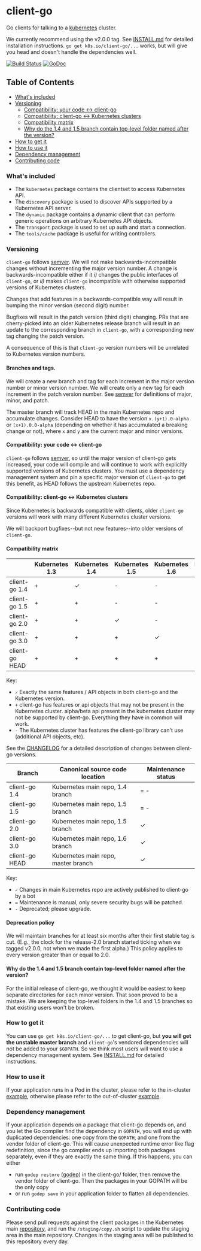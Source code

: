 # client-go

Go clients for talking to a [kubernetes](http://kubernetes.io/) cluster.

We currently recommend using the v2.0.0 tag. See [INSTALL.md](/INSTALL.md) for
detailed installation instructions. `go get k8s.io/client-go/...` works, but
will give you head and doesn't handle the dependencies well.

[![Build Status](https://travis-ci.org/kubernetes/client-go.svg?branch=master)](https://travis-ci.org/kubernetes/client-go)
[![GoDoc](https://godoc.org/k8s.io/client-go?status.svg)](https://godoc.org/k8s.io/client-go)

## Table of Contents
 
- [What's included](#whats-included)
- [Versioning](#versioning)
  - [Compatibility: your code <-> client-go](#compatibility-your-code---client-go)
  - [Compatibility: client-go <-> Kubernetes clusters](#compatibility-client-go---kubernetes-clusters)
  - [Compatibility matrix](#compatibility-matrix)
  - [Why do the 1.4 and 1.5 branch contain top-level folder named after the version?](#why-do-the-14-and-15-branch-contain-top-level-folder-named-after-the-version)
- [How to get it](#how-to-get-it)
- [How to use it](#how-to-use-it)
- [Dependency management](#dependency-management)
- [Contributing code](#contributing-code)

### What's included

* The `kubernetes` package contains the clientset to access Kubernetes API.
* The `discovery` package is used to discover APIs supported by a Kubernetes API server.
* The `dynamic` package contains a dynamic client that can perform generic operations on arbitrary Kubernetes API objects.
* The `transport` package is used to set up auth and start a connection.
* The `tools/cache` package is useful for writing controllers.

### Versioning

`client-go` follows [semver](http://semver.org/). We will not make
backwards-incompatible changes without incrementing the major version number. A
change is backwards-incompatible either if it *i)* changes the public interfaces
of `client-go`, or *ii)* makes `client-go` incompatible with otherwise supported
versions of Kubernetes clusters.

Changes that add features in a backwards-compatible way will result in bumping
the minor version (second digit) number.

Bugfixes will result in the patch version (third digit) changing. PRs that are
cherry-picked into an older Kubernetes release branch will result in an update
to the corresponding branch in `client-go`, with a corresponding new tag
changing the patch version.

A consequence of this is that `client-go` version numbers will be unrelated to
Kubernetes version numbers.

#### Branches and tags.

We will create a new branch and tag for each increment in the major version number or
minor version number. We will create only a new tag for each increment in the patch
version number. See [semver](http://semver.org/) for definitions of major,
minor, and patch.

The master branch will track HEAD in the main Kubernetes repo and
accumulate changes. Consider HEAD to have the version `x.(y+1).0-alpha` or
`(x+1).0.0-alpha` (depending on whether it has accumulated a breaking change or
not), where `x` and `y` are the current major and minor versions.

#### Compatibility: your code <-> client-go

`client-go` follows [semver](http://semver.org/), so until the major version of
client-go gets increased, your code will compile and will continue to work with
explicitly supported versions of Kubernetes clusters. You must use a dependency
management system and pin a specific major version of `client-go` to get this
benefit, as HEAD follows the upstream Kubernetes repo.

#### Compatibility: client-go <-> Kubernetes clusters

Since Kubernetes is backwards compatible with clients, older `client-go`
versions will work with many different Kubernetes cluster versions.

We will backport bugfixes--but not new features--into older versions of
`client-go`.


#### Compatibility matrix

|                     | Kubernetes 1.3 | Kubernetes 1.4 | Kubernetes 1.5 | Kubernetes 1.6 | Kubernetes 1.7 |
|---------------------|----------------|----------------|----------------|----------------|----------------|
| client-go 1.4       | +              | ✓              | -              | -              | -              |
| client-go 1.5       | +              | +              | -              | -              | -              |
| client-go 2.0       | +              | +              | ✓              | -              | -              |
| client-go 3.0       | +              | +              | +              | ✓              | -              |
| client-go HEAD      | +              | +              | +              | +              | +              |

Key:

* `✓` Exactly the same features / API objects in both client-go and the Kubernetes
  version.
* `+` client-go has features or api objects that may not be present in the
  Kubernetes cluster. alpha/beta api present in the kubernetes cluster may not
  be supported by client-go. Everything they have in common will work.
* `-` The Kubernetes cluster has features the client-go library can't use
  (additional API objects, etc).

See the [CHANGELOG](./CHANGELOG.md) for a detailed description of changes
between client-go versions.

| Branch         | Canonical source code location       | Maintenance status            |
|----------------|--------------------------------------|-------------------------------|
| client-go 1.4  | Kubernetes main repo, 1.4 branch     | = -                           |
| client-go 1.5  | Kubernetes main repo, 1.5 branch     | = -                           |
| client-go 2.0  | Kubernetes main repo, 1.5 branch     | ✓                             |
| client-go 3.0  | Kubernetes main repo, 1.6 branch     | ✓                             |
| client-go HEAD | Kubernetes main repo, master branch  | ✓                             |

Key:

* `✓` Changes in main Kubernetes repo are actively published to client-go by a bot
* `=` Maintenance is manual, only severe security bugs will be patched.
* `-` Deprecated; please upgrade.

#### Deprecation policy

We will maintain branches for at least six months after their first stable tag
is cut. (E.g., the clock for the release-2.0 branch started ticking when we
tagged v2.0.0, not when we made the first alpha.) This policy applies to
every version greater than or equal to 2.0.

#### Why do the 1.4 and 1.5 branch contain top-level folder named after the version?

For the initial release of client-go, we thought it would be easiest to keep
separate directories for each minor version. That soon proved to be a mistake.
We are keeping the top-level folders in the 1.4 and 1.5 branches so that
existing users won't be broken.

### How to get it

You can use `go get k8s.io/client-go/...` to get client-go, but **you will get
the unstable master branch** and `client-go`'s vendored dependencies will not be
added to your `$GOPATH`. So we think most users will want to use a dependency
management system. See [INSTALL.md](/INSTALL.md) for detailed instructions.

### How to use it

If your application runs in a Pod in the cluster, please refer to the in-cluster [example](examples/in-cluster/main.go), otherwise please refer to the out-of-cluster [example](examples/out-of-cluster/main.go).

### Dependency management

If your application depends on a package that client-go depends on, and you let the Go compiler find the dependency in `GOPATH`, you will end up with duplicated dependencies: one copy from the `GOPATH`, and one from the vendor folder of client-go. This will cause unexpected runtime error like flag redefinition, since the go compiler ends up importing both packages separately, even if they are exactly the same thing. If this happens, you can either
* run `godep restore` ([godep](https://github.com/tools/godep)) in the client-go/ folder, then remove the vendor folder of client-go. Then the packages in your GOPATH will be the only copy
* or run `godep save` in your application folder to flatten all dependencies.

### Contributing code
Please send pull requests against the client packages in the Kubernetes main [repository](https://github.com/kubernetes/kubernetes), and run the `/staging/copy.sh` script to update the staging area in the main repository. Changes in the staging area will be published to this repository every day.
